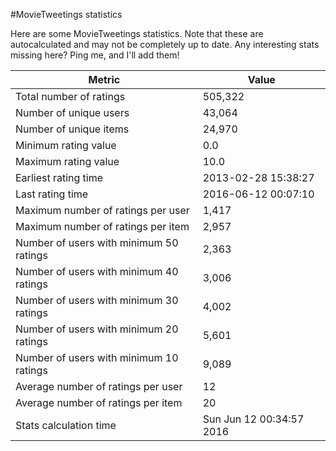 #MovieTweetings statistics

Here are some MovieTweetings statistics. Note that these are autocalculated and may not be completely up to date. Any interesting stats missing here? Ping me, and I'll add them!

Metric | Value
--- | ---
Total number of ratings                 | 505,322
Number of unique users                  | 43,064
Number of unique items                  | 24,970
Minimum rating value                    | 0.0
Maximum rating value                    | 10.0
Earliest rating time                    | 2013-02-28 15:38:27
Last rating time                        | 2016-06-12 00:07:10
Maximum number of ratings per user      | 1,417
Maximum number of ratings per item      | 2,957
Number of users with minimum 50 ratings | 2,363
Number of users with minimum 40 ratings | 3,006
Number of users with minimum 30 ratings | 4,002
Number of users with minimum 20 ratings | 5,601
Number of users with minimum 10 ratings | 9,089
Average number of ratings per user      | 12
Average number of ratings per item      | 20
Stats calculation time                  | Sun Jun 12 00:34:57 2016


